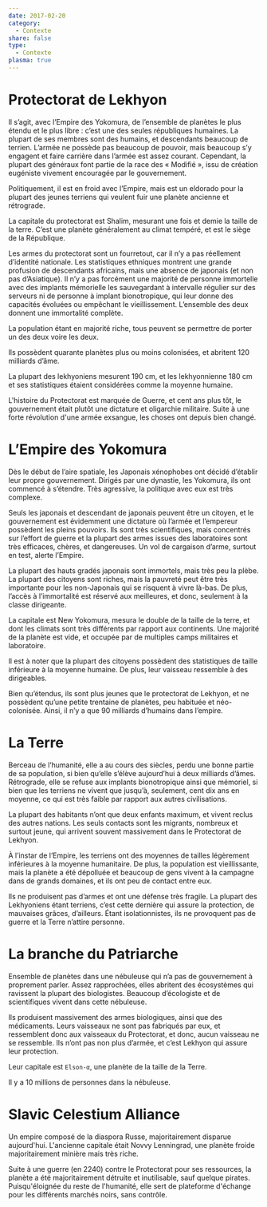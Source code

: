 ```yaml
---
date: 2017-02-20
category:
  - Contexte
share: false
type:
  - Contexte
plasma: true
---
```



# Protectorat de Lekhyon

Il s’agit, avec l’Empire des Yokomura, de l’ensemble de planètes le plus étendu et le plus libre : c’est une des seules républiques humaines.
La plupart de ses membres sont des humains, et descendants beaucoup de terrien. L’armée ne possède pas beaucoup de pouvoir, mais beaucoup s’y engagent et faire carrière dans l’armée est assez courant. Cependant, la plupart des généraux font partie de la race des « Modifié », issu de création eugéniste vivement encouragée par le gouvernement.

Politiquement, il est en froid avec l’Empire, mais est un eldorado pour la plupart des jeunes terriens qui veulent fuir une planète ancienne et rétrograde.

La capitale du protectorat est Shalim, mesurant une fois et demie la taille de la terre. C’est une planète généralement au climat tempéré, et est le siège de la République.

Les armes du protectorat sont un fourretout, car il n’y a pas réellement d’identité nationale. Les statistiques ethniques montrent une grande profusion de descendants africains, mais une absence de japonais (et non pas d’Asiatique). Il n’y a pas forcément une majorité de personne immortelle avec des implants mémorielle les sauvegardant à intervalle régulier sur des serveurs ni de personne à implant bionotropique, qui leur donne des capacités évoluées ou empêchant le vieillissement. L’ensemble des deux donnent une immortalité complète.

La population étant en majorité riche, tous peuvent se permettre de porter un des deux voire les deux.

Ils possèdent quarante planètes plus ou moins colonisées, et abritent 120 milliards d’âme.

La plupart des lekhyoniens mesurent 190 cm, et les lekhyonnienne 180 cm et ses statistiques étaient considérées comme la moyenne humaine.

L'histoire du Protectorat est marquée de Guerre, et cent ans plus tôt, le gouvernement était plutôt une dictature et oligarchie militaire. Suite à une forte révolution d'une armée exsangue, les choses ont depuis bien changé.

# L’Empire des Yokomura

Dès le début de l’aire spatiale, les Japonais xénophobes ont décidé d’établir leur propre gouvernement. Dirigés par une dynastie, les Yokomura, ils ont commencé à s’étendre. Très agressive, la politique avec eux est très complexe.

Seuls les japonais et descendant de japonais peuvent être un citoyen, et le gouvernement est évidemment une dictature où l’armée et l’empereur possèdent les pleins pouvoirs.
Ils sont très scientifiques, mais concentrés sur l’effort de guerre et la plupart des armes issues des laboratoires sont très efficaces, chères, et dangereuses. Un vol de cargaison d’arme, surtout en test, alerte l’Empire.

La plupart des hauts gradés japonais sont immortels, mais très peu la plèbe. La plupart des citoyens sont riches, mais la pauvreté peut être très importante pour les non-Japonais qui se risquent à vivre là-bas. De plus, l’accès à l’immortalité est réservé aux meilleures, et donc, seulement à la classe dirigeante.

La capitale est New Yokomura, mesura le double de la taille de la terre, et dont les climats sont très différents par rapport aux continents. Une majorité de la planète est vide, et occupée par de multiples camps militaires et laboratoire.

Il est à noter que la plupart des citoyens possèdent des statistiques de taille inférieure à la moyenne humaine. De plus, leur vaisseau ressemble à des dirigeables.

Bien qu’étendus, ils sont plus jeunes que le protectorat de Lekhyon, et ne possèdent qu’une petite trentaine de planètes, peu habituée et néo-colonisée. Ainsi, il n’y a que 90 milliards d’humains dans l’empire.

# La Terre

Berceau de l’humanité, elle a au cours des siècles, perdu une bonne partie de sa population, si bien qu’elle s’élève aujourd’hui à deux milliards d’âmes. Rétrograde, elle se refuse aux implants bionotropique ainsi que mémoriel, si bien que les terriens ne vivent que jusqu’à, seulement, cent dix ans en moyenne, ce qui est très faible par rapport aux autres civilisations.

La plupart des habitants n’ont que deux enfants maximum, et vivent reclus des autres nations. Les seuls contacts sont les migrants, nombreux et surtout jeune, qui arrivent souvent massivement dans le Protectorat de Lekhyon.

À l’instar de l’Empire, les terriens ont des moyennes de tailles légèrement inférieures à la moyenne humanitaire. De plus, la population est vieillissante, mais la planète a été dépolluée et beaucoup de gens vivent à la campagne dans de grands domaines, et ils ont peu de contact entre eux.

Ils ne produisent pas d’armes et ont une défense très fragile. La plupart des Lekhyoniens étant terriens, c’est cette dernière qui assure la protection, de mauvaises grâces, d’ailleurs. Étant isolationnistes, ils ne provoquent pas de guerre et la Terre n’attire personne.

# La branche du Patriarche

Ensemble de planètes dans une nébuleuse qui n’a pas de gouvernement à proprement parler. Assez rapprochées, elles abritent des écosystèmes qui ravissent la plupart des biologistes. Beaucoup d’écologiste et de scientifiques vivent dans cette nébuleuse.

Ils produisent massivement des armes biologiques, ainsi que des médicaments. Leurs vaisseaux ne sont pas fabriqués par eux, et ressemblent donc aux vaisseaux du Protectorat, et donc, aucun vaisseau ne se ressemble. Ils n’ont pas non plus d’armée, et c’est Lekhyon qui assure leur protection.

Leur capitale est `Elson-α`, une planète de la taille de la Terre.

Il y a 10 millions de personnes dans la nébuleuse.

# Slavic Celestium Alliance

Un empire composé de la diaspora Russe, majoritairement disparue aujourd'hui. L'ancienne capitale était Novvy Lenningrad, une planète froide majoritairement minière mais très riche.

Suite à une guerre (en 2240) contre le Protectorat pour ses ressources, la planète a été majoritairement détruite et inutilisable, sauf quelque pirates.
Puisqu'éloignée du reste de l'humanité, elle sert de plateforme d'échange pour les différents marchés noirs, sans contrôle.